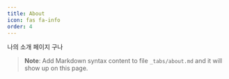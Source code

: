 ```yaml
---
title: About
icon: fas fa-info
order: 4
---
```


나의 소개 페이지 구나
> **Note**: Add Markdown syntax content to file `_tabs/about.md` and it will show up on this page.
